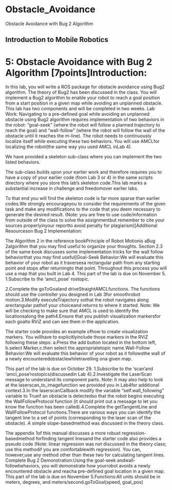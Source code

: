 # Obstacle_Avoidance

Obstacle Avoidance with Bug 2 Algorithm

## Introduction to Mobile Robotics

 # 5: Obstacle Avoidance with Bug 2 Algorithm [7points]Introduction: 

In this lab, you will write a ROS package for obstacle avoidance using Bug2 algorithm. The theory of Bug2 has been discussed in the class. You will implement a Bug2 algorithm to enable your robot to reach a goal position from a start position in a given map while avoiding an unplanned obstacle.  This lab has two components and will be completed in two weeks. Lab Work: Navigating  to  a  pre-defined  goal  while  avoiding  an  unplanned  obstacle  using  Bug2  algorithm requires implementation of two behaviors in the robot: “goal-seek” (where the robot will follow a planned trajectory to reach the goal) and “wall-follow” (where the robot will follow the wall of  the  obstacle  until  it  reaches  the  m-line).  The robot needs  to  continuously  localize  itself while executing these two behaviors. You will use AMCLfor localizing the robot(the same way you used AMCL inLab 4). 

We have provided a skeleton sub-class where you can implement the two listed behaviors. 

The sub-class builds upon your earlier work and therefore requires you to have a copy of your earlier code (from Lab 3 or 4) in the same scripts directory where you store this lab’s skeleton code.This lab marks a substantial increase in challenge and freedomover earlier labs. 

To that end you will  find  the  skeleton  code  is  far  more  sparse  than earlier codes.We strongly encourageyou  to consider the requirements of the given task and make any modifications to the code that you deem necessary to generate the desired result. (Note: you are free to use code/information from outside of the class to solve the assignmentbut remember to cite your sources properlyinyour reportto avoid penalty for plagiarism)[Additional Resourceson Bug 2 Implementation:

The Algorithm 2 in the reference bookPrinciple of Robot Motionis aBug 2algorithm that you may find useful to organize your thoughts. Section 2.3 of the same book discusses some implementation tricks for the wall  follow behaviorthat you may find useful]Goal-Seek Behavior:We will evaluate this behavior of your robot as it traversesa rectangular path from any starting point and stops after returningto that point. Throughout this process you will use a map that you built in Lab 4. This part of the lab is due on November 5. 1.Subscribe to the ‘amcl_pose’ rostopic.

2.Complete the goToGoaland driveStraightAMCLfunctions. The functions should use the controller you designed in Lab 3for smoothrobot motion.3.Modify executeTrajectory sothat the robot navigates along arectangular pathof your choiceand returns to where it started. Note: We will be checking to make sure that AMCL is used to identify the locationsalong the path4.Ensure that you publish visualization markersfor each goalto RViZ and can see them in the application.

The starter code provides an example ofhow to create visualization markers. You willhave to explicitlyinclude those markers in the RViZ following these steps: a.Press the add button located in the bottom left, b.select Marker,c.then select the appropriatetopic name.Wall-Follow Behavior:We will evaluate this behavior of your robot as it followsthe wall of a newly encounteredobstaclewhiletravelling ona given map. 

This part of the lab is due on October 29. 1.Subscribe to the ‘scan’and ‘amcl_pose’rostopics(discussedin Lab 4).2.Investigate the LaserScan message to understand its component parts. Note: It may also help to look at the laserscan_to_imagefunction we provided you in Lab4for additional context.3.In the laserscanCallback modify the variable “self.wall_following” variable to Trueif an obstacle is detectedso that the robot begins executing the WallFollowProtocol function (it should print out a message to let you know the function has been called).4.Complete the getTangentLine and WallFollowProtocol functions.There are various ways you can identify the tangent line to a set of points (corresponding to the laser scan of the obstacle). A simple slope-basedmethod was discussed in the theory class. 

The appendix 1of this manual discusses a more robust regression-basedmethod forfinding tangent linesand the starter code also provides a pseudo code (Note: linear regression was not discussed in the theory class; use this methodif you are comfortablewith regression). You can, however,use any method other than these two for calculating tangent lines. Complete Bug 2 Demonstration:Using the goal-seek andwall-followbehaviors, you will demonstrate how yourrobot avoids a newly encountered obstacle and reacha pre-defined goal location in a given map. This part of the lab is due on November 5.Functions:All units should be in meters, degrees, and meters/second.goToGoal(speed, goal_pos)
